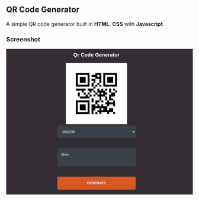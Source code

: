## QR Code Generator
A simple QR code generator built in **HTML**, **CSS** with **Javascript**.

### Screenshot

![1](/14.png)
